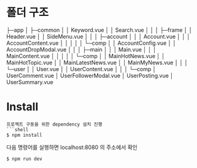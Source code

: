 # 폴더 구조
├─app
│  ├─common
│  │      Keyword.vue
│  │      Search.vue
│  │
│  ├─frame
│  │      Header.vue
│  │      SideMenu.vue
│  │
│  ├─account
│  │  │  Account.vue
│  │  │  AccountContent.vue
│  │  │
│  │  └─comp
│  │          AccountConfig.vue
│  │          AccountDropModal.vue
│  │
│  ├─main
│  │  │  Main.vue
│  │  │  MainContent.vue
│  │  │
│  │  └─comp
│  │          MainHotNews.vue
│  │          MainHotTopic.vue
│  │          MainLatestNews.vue
│  │          MainMyNews.vue
│  │
│  └─user
│      │  User.vue
│      │  UserContent.vue
│      │
│      └─comp
│              UserComment.vue
│              UserFollowerModal.vue
│              UserPosting.vue
│              UserSummary.vue

 
# Install
```
프로젝트 구동을 위한 dependency 설치 진행
```shell
$ npm install 
```
다음 명령어를 실행하면 localhost:8080 의 주소에서 확인
```shell
$ npm run dev
```
